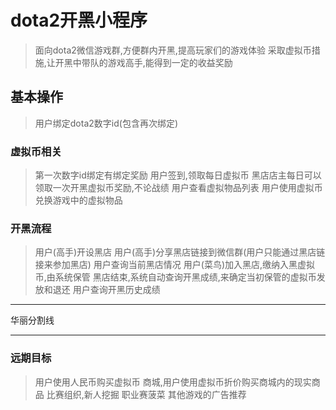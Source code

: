 # dota2开黑小程序
> 面向dota2微信游戏群,方便群内开黑,提高玩家们的游戏体验
> 采取虚拟币措施,让开黑中带队的游戏高手,能得到一定的收益奖励

## 基本操作
> 用户绑定dota2数字id(包含再次绑定)

### 虚拟币相关
> 第一次数字id绑定有绑定奖励
> 用户签到,领取每日虚拟币
> 黑店店主每日可以领取一次开黑虚拟币奖励,不论战绩
> 用户查看虚拟物品列表
> 用户使用虚拟币兑换游戏中的虚拟物品

### 开黑流程
> 用户(高手)开设黑店
> 用户(高手)分享黑店链接到微信群(用户只能通过黑店链接来参加黑店)
> 用户查询当前黑店情况
> 用户(菜鸟)加入黑店,缴纳入黑虚拟币,由系统保管
> 黑店结束,系统自动查询开黑成绩,来确定当初保管的虚拟币发放和退还
> 用户查询开黑历史成绩

* * *
华丽分割线
* * *

### 远期目标
> 用户使用人民币购买虚拟币
> 商城,用户使用虚拟币折价购买商城内的现实商品
> 比赛组织,新人挖掘
> 职业赛菠菜
> 其他游戏的广告推荐
